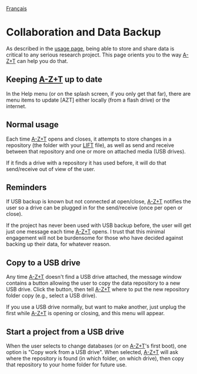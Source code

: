 <a href="fr/COLLABORATION_AND_BACKUP.md">Français</a>
# Collaboration and Data Backup

As described in the [usage page](USAGE.md#collaboration-and-archival), being able to store and share data is critical to any serious research project. This page orients you to the way [A-Z+T] can help you do that.

## Keeping [A-Z+T] up to date
In the Help menu (or on the splash screen, if you only get that far), there are menu items to update [AZT] either locally (from a flash drive) or the internet.
 
## Normal usage
Each time [A-Z+T] opens and closes, it attempts to store changes in a repository (the folder with your [LIFT] file), as well as send and receive between that repository and one or more on attached media (USB drives).

If it finds a drive with a repository it has used before, it will do that send/receive out of view of the user.

## Reminders
If USB backup is known but not connected at open/close, [A-Z+T] notifies the user so a drive can be plugged in for the send/receive (once per open or close).

If the project has never been used with USB backup before, the user will get just one message each time [A-Z+T] opens. I trust that this minimal engagement will not be burdensome for those who have decided against backing up their data, for whatever reason.

## Copy to a USB drive
Any time [A-Z+T] doesn't find a USB drive attached, the message window contains a button allowing the user to copy the data repository to a new USB drive. Click the button, then tell [A-Z+T] where to put the new repository folder copy (e.g., select a USB drive).

If you use a USB drive normally, but want to make another, just unplug the first while [A-Z+T] is opening or closing, and this menu will appear.

## Start a project from a USB drive
When the user selects to change databases (or on [A-Z+T]'s first boot), one option is "Copy work from a USB drive". When selected, [A-Z+T] will ask where the repository is found (in which folder, on which drive), then copy that repository to your home folder for future use.

[A-Z+T]:  https://github.com/kent-rasmussen/azt
[WeSay]:  https://software.sil.org/wesay/
[FLEx]: https://software.sil.org/fieldworks/
[LIFT]: https://code.google.com/archive/p/lift-standard/
[Praat]: https://www.fon.hum.uva.nl/praat/
